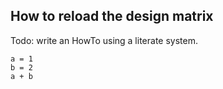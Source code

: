 ## How to reload the design matrix

Todo: write an HowTo using a literate system.

```@example
a = 1
b = 2
a + b
```



